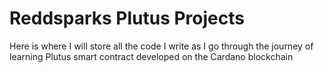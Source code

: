 ﻿# Reddsparks Plutus Projects
Here is where I will store all the code I write as I go through the journey of learning Plutus smart contract developed on the Cardano blockchain
